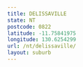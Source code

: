```yaml
---
title: DELISSAVILLE
state: NT
postcode: 0822
latitude: -11.75841975
longitude: 130.6254299
url: /nt/delissaville/
layout: suburb
---
```

